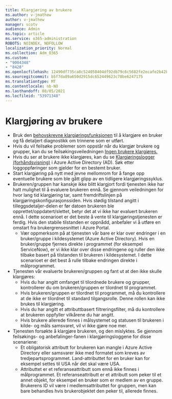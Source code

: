 ```yaml
---
title: Klargjøring av brukere
ms.author: v-jmathew
author: v-jmathew
manager: scotv
audience: Admin
ms.topic: article
ms.service: o365-administration
ROBOTS: NOINDEX, NOFOLLOW
localization_priority: Normal
ms.collection: Adm_O365
ms.custom:
- "9004348"
- "8428"
ms.openlocfilehash: 12490df735ca8c524058404df92db79c6c5682fe2ecafe2b42baed70fa3ab142
ms.sourcegitcommit: b5f7da89a650d2915dc652449623c78be6247175
ms.translationtype: MT
ms.contentlocale: nb-NO
ms.lasthandoff: 08/05/2021
ms.locfileid: "53971348"
---
```

# <a name="user-provisioning"></a>Klargjøring av brukere

- Bruk den [behovskrevne klargjøringsfunksjonen](https://docs.microsoft.com/azure/active-directory/app-provisioning/provision-on-demand) til å klargjøre en bruker og få detaljert diagnostikk om trinnene som er utført.
- Hvis du vil feilsøke problemer som oppstår når du klargjør brukere og grupper, kan du se feilsøkingsveiledningen [Ingen brukere klargjøres.](https://docs.microsoft.com/azure/active-directory/app-provisioning/application-provisioning-config-problem-no-users-provisioned)
- Hvis du ser at brukere ikke klargjøres, kan du se [Klargjøringslogger (forhåndsvisning)](https://docs.microsoft.com/azure/active-directory/reports-monitoring/concept-provisioning-logs) i Azure Active Directory (AD). Søk etter loggoppføringer som gjelder for en bestemt bruker.
- Start klargjøring på nytt med jevne mellomrom for å fange opp eventuelle brukere som ble gått glipp av en tidligere klargjøringssyklus.
- Brukeren/gruppen har kanskje ikke blitt klargjort fordi tjenesten ikke har hatt mulighet til å evaluere brukeren ennå. Se gjennom veiledningen for hvor lang tid klargjøring tar, samt fremdriftslinjen på klargjøringskonfigurasjonssiden. Hvis stødig tilstand angitt i tilleggsdetaljer-delen er før datoen brukeren ble opprettet/oppdatert/slettet, betyr det at vi ikke har evaluert brukeren ennå. I dette scenarioet er det beste å vente til klargjøringstjenesten er ferdig. Hvis den stabile tilstanden er oppnådd, anbefaler vi å utføre en omstart fra brukergrensesnittet i Azure Portal.
  - Vær oppmerksom på at tjenesten vår bare er klar over endringer i en bruker/gruppe i kildesystemet (Azure Active Directory). Hvis en bruker/gruppe fjernes direkte i programmet (for eksempel ServiceNow), er vi ikke klar over disse endringene og ruller den ikke tilbake basert på tilstanden til brukeren i kildesystemet. I dette scenarioet er det best å rulle tilbake endringen direkte i målprogrammet.
- Tjenesten vår evaluerte brukeren/gruppen og fant ut at den ikke skulle klargjøres:
  - Hvis du har angitt omfanget til tilordnede brukere og grupper, kontrollerer du om brukeren/gruppen er tilordnet til programmet.
  - Hvis brukeren/gruppen er tilordnet til programmet, må du kontrollere at de ikke er tilordnet til standard tilgangsrolle. Denne rollen kan ikke brukes til klargjøring.
  - Hvis du har angitt et attributtbasert filtreringsfilter, må du kontrollere at brukeren oppfyller vilkårene du har angitt.
  - Hvis brukere allerede finnes i målsystemet og statusen til brukeren i kilde- og måls samsvaret, vil vi ikke gjøre noe mer.
- Tjenesten forsøkte å klargjøre brukeren, og den mislyktes. Se gjennom feilsøkings- og anbefalinger-fanen i klargjøringsloggene for disse scenariene:
  - Et obligatorisk attributt for brukeren kan mangle i Azure Active Directory eller samsvarer ikke med formatet som kreves av tredjepartsprogrammet. Land-attributtet for en bruker kan for eksempel settes til USA når det skal være USA.
  - Attributtet er et referanseattributt som ennå ikke finnes i målprogrammet. Et referanseattributt er et attributt som peker til et annet objekt, for eksempel en bruker som er medlem av en gruppe. Brukerens ID vil være i medlemsattributtet for gruppen, men kan bare behandles hvis brukerobjektet den peker til, allerede finnes.
